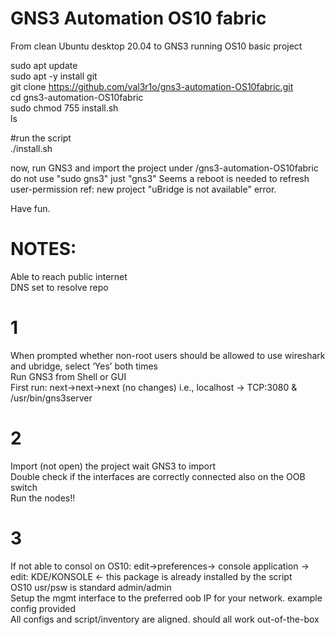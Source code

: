 # GNS3 Automation OS10 fabric

From clean Ubuntu desktop 20.04 to GNS3 running OS10 basic project

sudo apt update</br>
sudo apt -y install git<br>
git clone https://github.com/val3r1o/gns3-automation-OS10fabric.git <br>
cd gns3-automation-OS10fabric <br>
sudo chmod 755 install.sh <br>
ls </br>

#run the script</br>
./install.sh

now, run GNS3 and import the project under /gns3-automation-OS10fabric</br>
do not use "sudo gns3" just "gns3" 
Seems a reboot is needed to refresh user-permission ref: new project "uBridge is not available" error.

Have fun.

# NOTES:
Able  to reach public internet </br>
DNS set to resolve repo </br>
# 1
When prompted whether non-root users should be allowed to use wireshark and ubridge, select ‘Yes’ both times</br>
Run GNS3 from Shell or GUI </br>
First run:  next->next->next (no changes) i.e., localhost -> TCP:3080 & /usr/bin/gns3server
# 2
Import (not open) the project wait GNS3 to import </br>
Double check if the interfaces are correctly connected also on the OOB switch </br>
Run the nodes!! 
# 3
If not able to consol on OS10: edit->preferences-> console application -> edit: KDE/KONSOLE <- this package is already installed by the script</br>
OS10 usr/psw is standard admin/admin </br>
Setup the mgmt interface to the preferred oob IP for your network. example config provided </br>
All configs and script/inventory are aligned. should all work out-of-the-box
